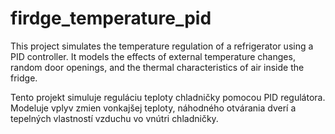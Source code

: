 # firdge_temperature_pid

This project simulates the temperature regulation of a refrigerator using a PID controller. It models the effects of external temperature changes, random door openings, and the thermal characteristics of air inside the fridge.

Tento projekt simuluje reguláciu teploty chladničky pomocou PID regulátora. Modeluje vplyv zmien vonkajšej teploty, náhodného otvárania dverí a tepelných vlastností vzduchu vo vnútri chladničky.
